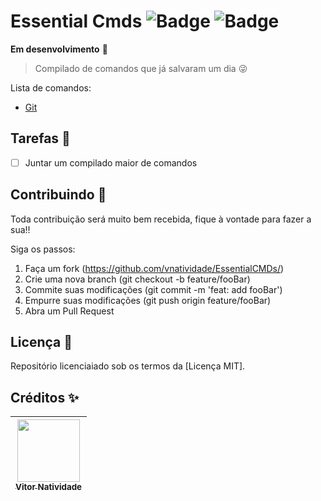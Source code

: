 Essential Cmds ![Badge](https://img.shields.io/github/license/V-Natividade/EssentialCMDs) ![Badge](https://img.shields.io/date/1617215649)
=============

**Em desenvolvimento** 🚧

> Compilado de comandos que já salvaram um dia 😜

Lista de comandos:

- [Git](GIT.md)

## Tarefas 📝

- [ ] Juntar um compilado maior de comandos

## Contribuindo 🎉

Toda contribuição será muito bem recebida, fique à vontade para fazer a sua!!

Siga os passos:

1. Faça um fork (https://github.com/vnatividade/EssentialCMDs/)
2. Crie uma nova branch (git checkout -b feature/fooBar)
4. Commite suas modificações (git commit -m 'feat: add fooBar')
5. Empurre suas modificações (git push origin feature/fooBar)
6. Abra um Pull Request

## Licença 📖

Repositório licenciaiado sob os termos da [Licença MIT].

## Créditos ✨

[<img src="https://avatars.githubusercontent.com/u/70488078?v=4" width=100> <br> <sub> Vitor Natividade </sub>](https://github.com/V-Natividade) |
| :---: |

